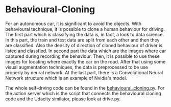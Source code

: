 # Behavioural-Cloning

For an autonomous car, it is significant to avoid the objects. With behavioural technique, it is possible to clone a human behaviour for driving. The first part which is classifying the data is, in fact, a look to data science. In this part, the train and test data are split from each other and then they are classified. Also the density of direction of cloned behaviour of driver is listed and classfied. In second part the data which are the images where car captured during recording the behaviour. Then, it is possible to use these images for locating where exactly the car on the road. After that using some visual augmentation techniques, the data is preprocessed to be use properly by neural network. At the last part, there is a Convolutional Neural Network structure which is an example of Nvidia's model.

The whole self-drving code can be found in the [behavioural_cloning.py](behavioural_cloning.py). For the action server which is the script that connects the behavioural cloning code and the Udacity similator, please look at drive.py.
